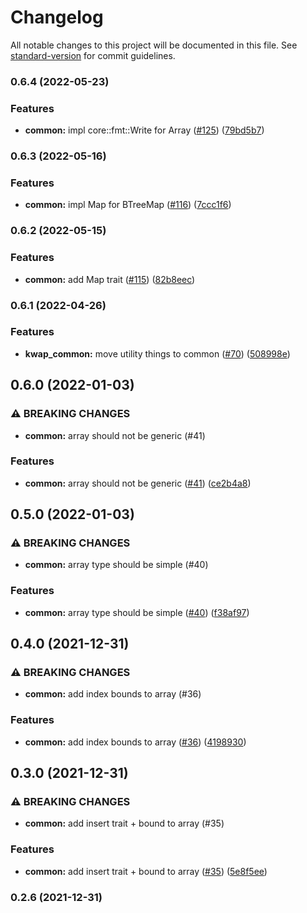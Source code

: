 # Changelog

All notable changes to this project will be documented in this file. See [standard-version](https://github.com/conventional-changelog/standard-version) for commit guidelines.

### 0.6.4 (2022-05-23)


### Features

* **common:** impl core::fmt::Write for Array ([#125](https://github.com/clov-coffee/kwap/issues/125)) ([79bd5b7](https://github.com/clov-coffee/kwap/commit/79bd5b77efefd645649a37c228a3c724fb374373))

### 0.6.3 (2022-05-16)


### Features

* **common:** impl Map for BTreeMap ([#116](https://github.com/clov-coffee/kwap/issues/116)) ([7ccc1f6](https://github.com/clov-coffee/kwap/commit/7ccc1f6d47dc2211d28f7b18f3f71b10ea356582))

### 0.6.2 (2022-05-15)


### Features

* **common:** add Map trait ([#115](https://github.com/clov-coffee/kwap/issues/115)) ([82b8eec](https://github.com/clov-coffee/kwap/commit/82b8eecc3a3149c75db6dfed4f3a5a60ebf17fbd))

### 0.6.1 (2022-04-26)


### Features

* **kwap_common:** move utility things to common ([#70](https://github.com/clov-coffee/kwap/issues/70)) ([508998e](https://github.com/clov-coffee/kwap/commit/508998e01653774b9b1ca52aeb3c8ab1292ac0b6))

## 0.6.0 (2022-01-03)


### ⚠ BREAKING CHANGES

* **common:** array should not be generic (#41)

### Features

* **common:** array should not be generic ([#41](https://github.com/clov-coffee/kwap/issues/41)) ([ce2b4a8](https://github.com/clov-coffee/kwap/commit/ce2b4a8593696f29bc724402c81ca941363a8733))

## 0.5.0 (2022-01-03)


### ⚠ BREAKING CHANGES

* **common:** array type should be simple (#40)

### Features

* **common:** array type should be simple ([#40](https://github.com/clov-coffee/kwap/issues/40)) ([f38af97](https://github.com/clov-coffee/kwap/commit/f38af9767480408cce1b67d99b3ff9f9b4793e09))

## 0.4.0 (2021-12-31)


### ⚠ BREAKING CHANGES

* **common:** add index bounds to array (#36)

### Features

* **common:** add index bounds to array ([#36](https://github.com/clov-coffee/kwap/issues/36)) ([4198930](https://github.com/clov-coffee/kwap/commit/419893098eb526307b22f414f5d4399256f716d2))

## 0.3.0 (2021-12-31)


### ⚠ BREAKING CHANGES

* **common:** add insert trait + bound to array (#35)

### Features

* **common:** add insert trait + bound to array ([#35](https://github.com/clov-coffee/kwap/issues/35)) ([5e8f5ee](https://github.com/clov-coffee/kwap/commit/5e8f5ee40db84d45d224ff33af22cd08b5799365))

### 0.2.6 (2021-12-31)

